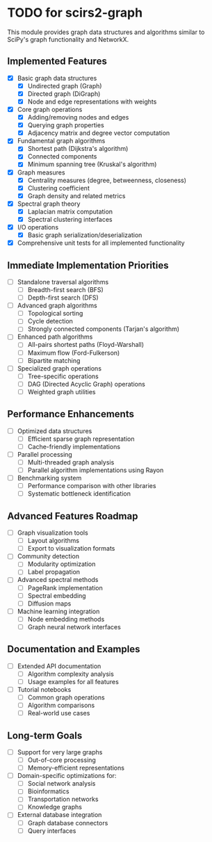 # TODO for scirs2-graph

This module provides graph data structures and algorithms similar to SciPy's graph functionality and NetworkX.

## Implemented Features

- [x] Basic graph data structures
  - [x] Undirected graph (Graph)
  - [x] Directed graph (DiGraph)
  - [x] Node and edge representations with weights
- [x] Core graph operations
  - [x] Adding/removing nodes and edges
  - [x] Querying graph properties
  - [x] Adjacency matrix and degree vector computation
- [x] Fundamental graph algorithms
  - [x] Shortest path (Dijkstra's algorithm)
  - [x] Connected components
  - [x] Minimum spanning tree (Kruskal's algorithm)
- [x] Graph measures
  - [x] Centrality measures (degree, betweenness, closeness)
  - [x] Clustering coefficient
  - [x] Graph density and related metrics
- [x] Spectral graph theory
  - [x] Laplacian matrix computation
  - [x] Spectral clustering interfaces
- [x] I/O operations
  - [x] Basic graph serialization/deserialization
- [x] Comprehensive unit tests for all implemented functionality

## Immediate Implementation Priorities

- [ ] Standalone traversal algorithms
  - [ ] Breadth-first search (BFS)
  - [ ] Depth-first search (DFS)
- [ ] Advanced graph algorithms
  - [ ] Topological sorting
  - [ ] Cycle detection
  - [ ] Strongly connected components (Tarjan's algorithm)
- [ ] Enhanced path algorithms
  - [ ] All-pairs shortest paths (Floyd-Warshall)
  - [ ] Maximum flow (Ford-Fulkerson)
  - [ ] Bipartite matching
- [ ] Specialized graph operations
  - [ ] Tree-specific operations
  - [ ] DAG (Directed Acyclic Graph) operations
  - [ ] Weighted graph utilities

## Performance Enhancements

- [ ] Optimized data structures
  - [ ] Efficient sparse graph representation
  - [ ] Cache-friendly implementations
- [ ] Parallel processing
  - [ ] Multi-threaded graph analysis
  - [ ] Parallel algorithm implementations using Rayon
- [ ] Benchmarking system
  - [ ] Performance comparison with other libraries
  - [ ] Systematic bottleneck identification

## Advanced Features Roadmap

- [ ] Graph visualization tools
  - [ ] Layout algorithms 
  - [ ] Export to visualization formats
- [ ] Community detection
  - [ ] Modularity optimization
  - [ ] Label propagation
- [ ] Advanced spectral methods
  - [ ] PageRank implementation
  - [ ] Spectral embedding
  - [ ] Diffusion maps
- [ ] Machine learning integration
  - [ ] Node embedding methods
  - [ ] Graph neural network interfaces

## Documentation and Examples

- [ ] Extended API documentation
  - [ ] Algorithm complexity analysis
  - [ ] Usage examples for all features
- [ ] Tutorial notebooks
  - [ ] Common graph operations
  - [ ] Algorithm comparisons
  - [ ] Real-world use cases

## Long-term Goals

- [ ] Support for very large graphs
  - [ ] Out-of-core processing
  - [ ] Memory-efficient representations
- [ ] Domain-specific optimizations for:
  - [ ] Social network analysis
  - [ ] Bioinformatics
  - [ ] Transportation networks
  - [ ] Knowledge graphs
- [ ] External database integration
  - [ ] Graph database connectors
  - [ ] Query interfaces